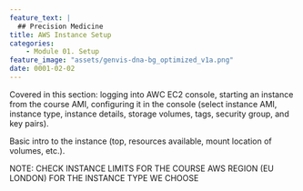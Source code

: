 ```yaml
---
feature_text: |
  ## Precision Medicine
title: AWS Instance Setup
categories:
    - Module 01. Setup
feature_image: "assets/genvis-dna-bg_optimized_v1a.png"
date: 0001-02-02
---
```


Covered in this section: logging into AWC EC2 console, starting an instance from the course AMI, configuring it in the console (select instance AMI, instance type, instance details, storage volumes, tags, security group, and key pairs). 

Basic intro to the instance (top, resources available, mount location of volumes, etc.).

NOTE: CHECK INSTANCE LIMITS FOR THE COURSE AWS REGION (EU LONDON) FOR THE INSTANCE TYPE WE CHOOSE

